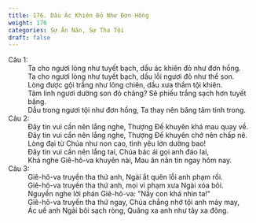 ```yaml
---
title: 176. Dầu Ác Khiên Đỏ Như Đơn Hồng
weight: 176
categories: Sự Ăn Năn, Sự Tha Tội
draft: false
---
```

<dl><dt>Câu 1:</dt><dd data-verse="1">Ta cho ngươi lòng như tuyết bạch, dầu ác khiên đỏ như đơn hồng. <br/>Ta cho ngươi lòng như tuyết bạch, dầu lỗi ngươi đỏ như thể son. <br/>Lòng được gội trắng như lông chiên, dầu xưa thắm tội khiên. <br/>Tâm linh ngươi dường son đỏ chăng? Sẽ phiếu trắng sạch hơn tuyết băng. <br/>Dẫu trong ngươi tội như đơn hồng, Ta thay nên băng tâm tinh trong. </dd><dt>Câu 2:</dt><dd data-verse="2">Đây tin vui cần nên lắng nghe, Thượng Đế khuyên khá mau quay về. <br/>Đây tin vui cần nên lắng nghe, Thượng Đế khuyên chớ nên chấp nê. <br/>Lòng đại từ Chúa như non cao, tình yêu lớn dường bao! <br/>Đây tin vui cần nên lắng tai, Chúa bác ái gọi anh đáo lai, <br/>Khá nghe Giê-hô-va khuyên nài, Mau ăn năn tin ngay hôm nay. </dd><dt>Câu 3:</dt><dd data-verse="3">Giê-hô-va truyền tha thứ anh, Ngài ắt quên lỗi anh phạm rồi. <br/>Giê-hô-va truyền tha thứ anh, mọi vi phạm xưa Ngài xóa bôi. <br/>Nguyền nghe lời phán Giê-hô-va: "Nầy con khá nhìn ta!" <br/>Giê-hô-va truyền tha thứ ngay, Chúa chẳng nhớ tội anh mảy may, <br/>Ác uế anh Ngài bôi sạch ròng, Quăng xa anh như tây xa đông. </dd></dl>